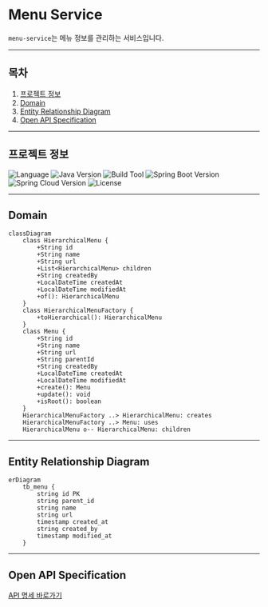 # Menu Service
`menu-service`는 메뉴 정보를 관리하는 서비스입니다.

---

## 목차
1. [프로젝트 정보](#프로젝트-정보)
2. [Domain](#domain)
3. [Entity Relationship Diagram](#entity-relationship-diagram)
3. [Open API Specification](#open-api-specification)

---

## 프로젝트 정보
![Language](https://img.shields.io/badge/language-Java-blue)
![Java Version](https://img.shields.io/badge/Java-17-blue)
![Build Tool](https://img.shields.io/badge/build%20tool-Gradle-orange)
![Spring Boot Version](https://img.shields.io/badge/Spring%20Boot-3.2.2-green)
![Spring Cloud Version](https://img.shields.io/badge/Spring%20Cloud-2023.0.0-green)
![License](https://img.shields.io/badge/license-Apache%202.0-brightgreen)

---

## Domain

```mermaid
classDiagram
    class HierarchicalMenu {
        +String id
        +String name
        +String url
        +List<HierarchicalMenu> children
        +String createdBy
        +LocalDateTime createdAt
        +LocalDateTime modifiedAt
        +of(): HierarchicalMenu
    }
    class HierarchicalMenuFactory {
        +toHierarchical(): HierarchicalMenu
    }
    class Menu {
        +String id
        +String name
        +String url
        +String parentId
        +String createdBy
        +LocalDateTime createdAt
        +LocalDateTime modifiedAt
        +create(): Menu
        +update(): void
        +isRoot(): boolean
    }
    HierarchicalMenuFactory ..> HierarchicalMenu: creates
    HierarchicalMenuFactory ..> Menu: uses
    HierarchicalMenu o-- HierarchicalMenu: children
```

---

## Entity Relationship Diagram
```mermaid
erDiagram
    tb_menu {
        string id PK
        string parent_id
        string name
        string url
        timestamp created_at
        string created_by
        timestamp modified_at
    }
```

---

## Open API Specification
[API 명세 바로가기](docs%2Fmenu-api-docs.yaml)